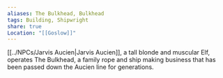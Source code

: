 ```yaml
---
aliases: The Bulkhead, Bulkhead
tags: Building, Shipwright
share: true
Location: "[[Goslow]]"
---
```


[[../NPCs/Jarvis Aucien|Jarvis Aucien]], a tall blonde and muscular Elf, operates The Bulkhead, a family rope and ship making business that has been passed down the Aucien line for generations.